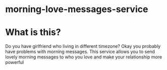 # morning-love-messages-service

# What is this?
 
Do you have girlfriend who living in different timezone? Okay you probably have problems with morning messages.
This service allows you to send lovely morning messages to who you love and make your relationship more powerful